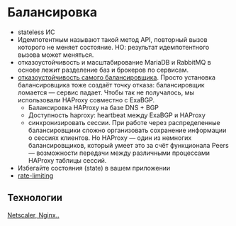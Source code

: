# Балансировка

* stateless ИС
* Идемпотентным называют такой метод API, повторный вызов которого не меняет состояние. НО: результат идемпотентного вызова может меняться. 
* отказоустойчивость и масштабирование MariaDB и RabbitMQ в основе лежит разделение баз и брокеров по сервисам.
* [отказоустойчивость самого балансировщика](https://habr.com/ru/company/mailru/blog/474180/). Просто установка балансировщика тоже создаёт точку отказа: балансировщик ломается — сервис падает. Чтобы так не получалось, мы использовали HAProxy совместно с ExaBGP.
  * Балансировка HAProxy на базе DNS + BGP
  * Доступность haproxy: heartbeat между ExaBGP и HAProxy
  * синхронизировать сессии. При работе через распределенные балансировщики сложно организовать сохранение информации о сессиях клиентов. Но HAProxy — один из немногих балансировщиков, который умеет это за счёт функционала Peers — возможности передачи между различными процессами HAProxy таблицы сессий.
* Избегайте состояния (state) в вашем приложении
* [rate-limiting](https://docs.microsoft.com/ru-ru/azure/architecture/patterns/rate-limiting-pattern)

## Технологии

[Netscaler, Nginx..](../../technology/loadbalancer.md)
